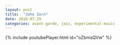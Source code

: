 ```yaml
---
layout: post
title:  "John Zorn"
date: 2016-07-29
categories: avant-garde, jazz, experimental-music
---
```

{% include youtubePlayer.html id="oZbmsQVw" %}
